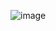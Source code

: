 ![image](https://user-images.githubusercontent.com/76823502/132986566-12b239a2-7106-41b1-9bff-7e135e9d4b3b.png)

